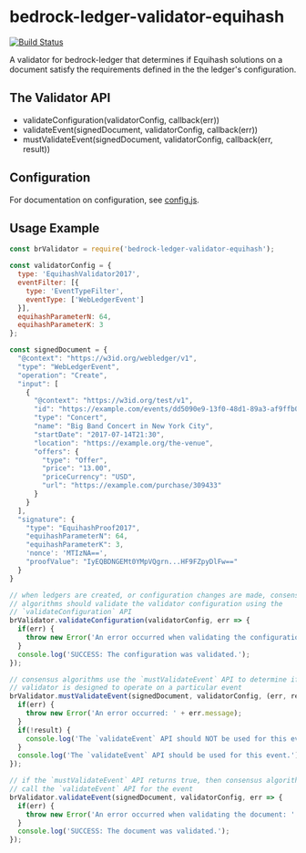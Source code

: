 # bedrock-ledger-validator-equihash

[![Build Status](https://ci.digitalbazaar.com/buildStatus/icon?job=bedrock-ledger-validator-equihash)](https://ci.digitalbazaar.com/job/bedrock-ledger-validator-equihash)

A validator for bedrock-ledger that determines if Equihash solutions
on a document satisfy the requirements defined in the the
ledger's configuration.

## The Validator API
- validateConfiguration(validatorConfig, callback(err))
- validateEvent(signedDocument, validatorConfig, callback(err))
- mustValidateEvent(signedDocument, validatorConfig, callback(err, result))

## Configuration
For documentation on configuration, see [config.js](./lib/config.js).

## Usage Example
```javascript
const brValidator = require('bedrock-ledger-validator-equihash');

const validatorConfig = {
  type: 'EquihashValidator2017',
  eventFilter: [{
    type: 'EventTypeFilter',
    eventType: ['WebLedgerEvent']
  }],    
  equihashParameterN: 64,
  equihashParameterK: 3
};

const signedDocument = {
  "@context": "https://w3id.org/webledger/v1",
  "type": "WebLedgerEvent",
  "operation": "Create",
  "input": [
    {
      "@context": "https://w3id.org/test/v1",
      "id": "https://example.com/events/dd5090e9-13f0-48d1-89a3-af9ffb092fcf",
      "type": "Concert",
      "name": "Big Band Concert in New York City",
      "startDate": "2017-07-14T21:30",
      "location": "https://example.org/the-venue",
      "offers": {
        "type": "Offer",
        "price": "13.00",
        "priceCurrency": "USD",
        "url": "https://example.com/purchase/309433"
      }
    }
  ],
  "signature": {
    "type": "EquihashProof2017",
    "equihashParameterN": 64,
    "equihashParameterK": 3,
    'nonce': 'MTIzNA==',
    "proofValue": "IyEQBDNGEMt0YMpVQgrn...HF9FZpyDlFw=="
  }
}

// when ledgers are created, or configuration changes are made, consensus
// algorithms should validate the validator configuration using the
// `validateConfiguration` API
brValidator.validateConfiguration(validatorConfig, err => {
  if(err) {
    throw new Error('An error occurred when validating the configuration: ' + err.message);
  }
  console.log('SUCCESS: The configuration was validated.');
});

// consensus algorithms use the `mustValidateEvent` API to determine if this
// validator is designed to operate on a particular event
brValidator.mustValidateEvent(signedDocument, validatorConfig, (err, result) => {
  if(err) {
    throw new Error('An error occurred: ' + err.message);
  }
  if(!result) {
    console.log('The `validateEvent` API should NOT be used for this event.');
  }
  console.log('The `validateEvent` API should be used for this event.');
});

// if the `mustValidateEvent` API returns true, then consensus algorithms should
// call the `validateEvent` API for the event
brValidator.validateEvent(signedDocument, validatorConfig, err => {
  if(err) {
    throw new Error('An error occurred when validating the document: ' + err.message);
  }
  console.log('SUCCESS: The document was validated.');
});
```
